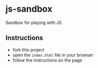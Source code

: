 # js-sandbox

Sandbox for playing with JS

## Instructions

- fork this project
- open the `index.html` file in your browser
- follow the instructions on the page
